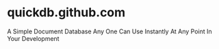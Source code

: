 quickdb.github.com
==================

A Simple Document Database Any One Can Use Instantly At Any Point In Your Development
